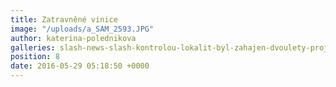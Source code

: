 ```yaml
---
title: Zatravněné vinice
image: "/uploads/a_SAM_2593.JPG"
author: katerina-polednikova
galleries: slash-news-slash-kontrolou-lokalit-byl-zahajen-dvoulety-projekt
position: 8
date: 2016-05-29 05:18:50 +0000
---
```

